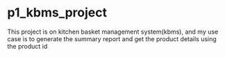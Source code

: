 # p1_kbms_project
This project is on kitchen basket management system(kbms), and my use case is to generate the summary report and get the product details using the product id
